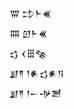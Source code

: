 <div class='block'>
<div class='line'>𒐌 𒄞𒈨𒌍</div>
<div class='line'>𒐍 𒇻𒈨𒌍</div>
<div class='line'>𒌓 𒌋𒑆𒆚</div>
<div class='line'>𒋗𒈫 𒁹𒀭𒌓𒀭𒀀</div>
<div class='line'>𒋗𒈫 𒁹𒀸𒋩𒍪</div>
</div>